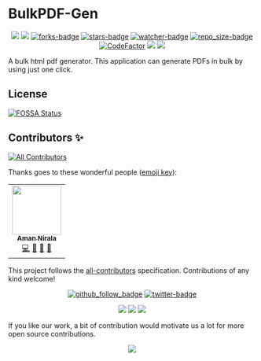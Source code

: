 # BulkPDF-Gen

<p align="center">
<a href="https://github.com/amannirala13/BulkPDF-Gen/issues"><img src="https://img.shields.io/github/issues/amannirala13/BulkPDF-Gen"></a>
<a href="https://github.com/amannirala13/BulkPDF-Gen/pulls"><img src="https://img.shields.io/github/issues-pr/amannirala13/BulkPDF-Gen"></a>
<a href="https://github.com/amannirala13/BulkPDF-Gen/network/members"><img alt = "forks-badge" src="https://img.shields.io/github/forks/amannirala13/BulkPDF-Gen?color=blueviolet"></a>
<a href="https://github.com/amannirala13/BulkPDF-Gen/stargazers"><img alt = "stars-badge" src="https://img.shields.io/github/stars/amannirala13/BulkPDF-Gen?color=yellow"></a>
<a href="https://github.com/amannirala13/BulkPDF-Gen/watchers"><img alt="watcher-badge" src="https://img.shields.io/github/watchers/amannirala13/BulkPDF-Gen?color=teal"></a>
<a href="https://github.com/amannirala13/BulkPDF-Gen/archive/master.zip"><img alt = "repo_size-badge" src="https://img.shields.io/github/repo-size/amannirala13/BulkPDF-Gen"></a>
<a href="https://www.codefactor.io/repository/github/amannirala13/bulkpdf-gen"><img src="https://www.codefactor.io/repository/github/amannirala13/bulkpdf-gen/badge" alt="CodeFactor" /></a>
<a href="https://www.codacy.com/gh/amannirala13/BulkPDF-Gen/dashboard?utm_source=github.com&amp;utm_medium=referral&amp;utm_content=amannirala13/BulkPDF-Gen&amp;utm_campaign=Badge_Grade"><img src="https://app.codacy.com/project/badge/Grade/d7adbda47530420d9b9167f0a4daf48b"/></a>
<a href="https://app.fossa.com/projects/git%2Bgithub.com%2Famannirala13%2FBulkPDF-Gen?ref=badge_shield"></a><img src='https://app.fossa.com/api/projects/git%2Bgithub.com%2Famannirala13%2FBulkPDF-Gen.svg?type=shield'></img></a>
</p>

A bulk html pdf generator. This application can generate PDFs in bulk by using just one click.

## License

[![FOSSA Status](https://app.fossa.com/api/projects/git%2Bgithub.com%2Famannirala13%2FBulkPDF-Gen.svg?type=large)](https://app.fossa.com/projects/git%2Bgithub.com%2Famannirala13%2FBulkPDF-Gen?ref=badge_large)

## Contributors ✨

<!-- ALL-CONTRIBUTORS-BADGE:START - Do not remove or modify this section -->

[![All Contributors](https://img.shields.io/badge/all_contributors-1-orange.svg?style=flat-square)](#contributors-)

<!-- ALL-CONTRIBUTORS-BADGE:END -->

Thanks goes to these wonderful people ([emoji key](https://allcontributors.org/docs/en/emoji-key)):

<!-- ALL-CONTRIBUTORS-LIST:START - Do not remove or modify this section -->
<!-- prettier-ignore-start -->
<!-- markdownlint-disable -->
<table>
  <tr>
    <td align="center"><a href="https://amannirala.com/"><img src="https://avatars.githubusercontent.com/u/35570939?v=4?s=100" width="100px;" alt=""/><br /><sub><b>Aman Nirala</b></sub></a><br /><a href="https://github.com/amannirala13/BulkPDF-Gen/commits?author=amannirala13" title="Code">💻</a> <a href="https://github.com/amannirala13/BulkPDF-Gen/commits?author=amannirala13" title="Documentation">📖</a> <a href="#ideas-amannirala13" title="Ideas, Planning, & Feedback">🤔</a> <a href="#design-amannirala13" title="Design">🎨</a></td>
  </tr>
</table>

<!-- markdownlint-restore -->
<!-- prettier-ignore-end -->

<!-- ALL-CONTRIBUTORS-LIST:END -->

This project follows the [all-contributors](https://github.com/all-contributors/all-contributors) specification. Contributions of any kind welcome!

<p align="center">
<a href="https://github.com/amannirala13?tab=followers"><img alt = "github_follow_badge" src="https://img.shields.io/github/followers/amannirala13?label=Follow&style=social"/></a>
<a href = "https://twitter.com/AmanNirala13"><img alt="twitter-badge" src="https://img.shields.io/twitter/follow/amannirala13?label=Follow%20us&style=social"/></a>
</p>

<p align="center">
<a href="https://www.facebook.com/amannirala13"><img src="https://img.shields.io/badge/Follow-Facebook-RoyalBlue"/></a>
<a href="https://www.linkedin.com/in/amannirala13"><img src="https://img.shields.io/badge/Follow-LinkedIn-Blue"/></a>
<a href="https://www.researchgate.net/profile/Aman_Nirala"><img src="https://img.shields.io/badge/Follow-Research Gate-DeepSkyBlue"/></a>

</p>

If you like our work, a bit of contribution would motivate us a lot for more open source contributions.

<p align="center">
<a href="https://www.paypal.me/amannirala13"><img src="https://img.shields.io/badge/Donate-Paypal-blue?style=for-the-badge"></a>
</p>
